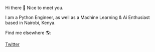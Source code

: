 Hi there 👋 Nice to meet you.

I am a Python Engineer, as well as a Machine Learning & Ai Enthusiast based in Nairobi, Kenya.

Find me elsewhere 🌎:

[Twitter](https://twitter.com/bigsiama)
